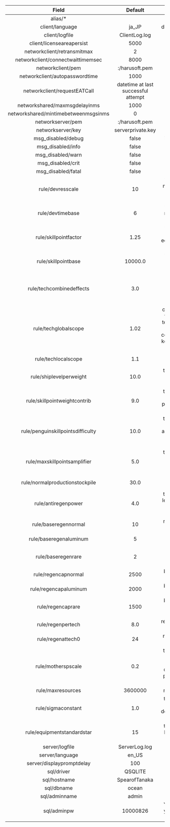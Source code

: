 |                Field                 |               Default               |                             Note                             |
| :----------------------------------: | :---------------------------------: | :----------------------------------------------------------: |
|               alias/*                |                                     |                     created by the user                      |
|           client/language            |                ja_JP                |                  default value is temporary                  |
|            client/logfile            |            ClientLog.log            |                                                              |
|      client/licenseareapersist       |                5000                 |                                                              |
|     networkclient/retransmitmax      |                  2                  |                    Client retransmit time                    |
|  networkclient/connectwaittimemsec   |                8000                 |                                                              |
|          networkclient/pem           |           :/harusoft.pem            |                           Embedded                           |
|    networkclient/autopasswordtime    |                1000                 |                                                              |
|     networkclient/requestEATCall     | datetime at last successful attempt |                                                              |
|    networkshared/maxmsgdelayinms     |                1000                 |                                                              |
| networkshared/mintimebetweenmsgsinms |                  0                  |                                                              |
|          networkserver/pem           |           :/harusoft.pem            |                                                              |
|          networkserver/key           |          serverprivate.key          |                                                              |
|          msg_disabled/debug          |                false                |                    ignored in releasemode                    |
|          msg_disabled/info           |                false                |                                                              |
|          msg_disabled/warn           |                false                |                                                              |
|          msg_disabled/crit           |                false                |                                                              |
|          msg_disabled/fatal          |                false                |                                                              |
|           rule/devresscale           |                 10                  | the more this value, the more resources and time is required to develop equipment |
|           rule/devtimebase           |                  6                  | the more this value, the more time is required to develop equipment |
|        rule/skillpointfactor         |                1.25                 | the more this value, the more tech affects an equipment's standard skill points |
|         rule/skillpointbase          |               10000.0               | the more this value, the more any equipment's standard skill points |
|       rule/techcombinedeffects       |                 3.0                 | maximum deterimental effects of inferior local/global technology on global/local technology |
|         rule/techglobalscope         |                1.02                 | controls the decay speed when calculating global tech level. The closer this is to 1, the more tech components is required to keep the overall tech level high. |
|         rule/techlocalscope          |                 1.1                 |           same as above, but applys to local tech            |
|       rule/shiplevelperweight        |                10.0                 | the higher this value, the less weight ship levels contribute to ship tech |
|     rule/skillpointweightcontrib     |                 9.0                 | the higher this value, the more weight equip skill points contribute to equip tech |
|  rule/penguinskillpointsdifficulty   |                10.0                 | the higher this value, the more difficult to accumulate skill points by failing to develop an equipment |
|     rule/maxskillpointsamplifier     |                 5.0                 | the higher this value, the more mother skill point requirement of son equipment |
|    rule/normalproductionstockpile    |                30.0                 |            normal possessing limit for equipments            |
|         rule/antiregenpower          |                 4.0                 | the higher this value, the less global tech applys to extra resource natural regeneration |
|         rule/baseregennormal         |                 10                  |         regenerate speed for oil, explosives, steel          |
|        rule/baseregenaluminum        |                  5                  |                regenerate speed for aluminum                 |
|          rule/baseregenrare          |                  2                  |      regenerate speed for rubber, tungsten and chromium      |
|         rule/regencapnormal          |                2500                 |        base regenerate cap for oil, explosives, steel        |
|        rule/regencapaluminum         |                2000                 |               base regenerate cap for aluminum               |
|          rule/regencaprare           |                1500                 |    base regenerate cap for rubber, tungsten and chromium     |
|          rule/regenpertech           |                 8.0                 |               regenerate factor per tech level               |
|          rule/regenattech0           |                 24                  |                 regenerate factor at tech 0                  |
|          rule/motherspscale          |                 0.2                 | the higher this value, the more son equipment's tech matters in determining mother skill point requirement of son equipment |
|          rule/maxresources           |               3600000               |                   max resources stockpile                    |
|          rule/sigmaconstant          |                 1.0                 | the larger this value, the less effect tech has on development/construction success rate |
|      rule/equipmentstandardstar      |                 15                  | the larger this value, the less effective improving equipment does |
|            server/logfile            |            ServerLog.log            |                                                              |
|           server/language            |                en_US                |                                                              |
|      server/displaypromptdelay       |                 100                 |                                                              |
|              sql/driver              |               QSQLITE               |                                                              |
|             sql/hostname             |            SpearofTanaka            |                                                              |
|              sql/dbname              |                ocean                |                                                              |
|            sql/adminname             |                admin                |                                                              |
|             sql/adminpw              |              10000826               |  You must change this or your database would be vulnerable   |